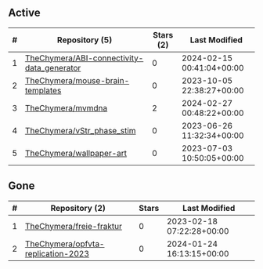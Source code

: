 ## Active
| # | Repository (5) | Stars (2) | Last Modified |
| --- | --- | --- | --- |
| 1 | [TheChymera/ABI-connectivity-data_generator](https://gin.g-node.org/TheChymera/ABI-connectivity-data_generator) | 0 | 2024-02-15 00:41:04+00:00 |
| 2 | [TheChymera/mouse-brain-templates](https://gin.g-node.org/TheChymera/mouse-brain-templates) | 0 | 2023-10-05 22:38:27+00:00 |
| 3 | [TheChymera/mvmdna](https://gin.g-node.org/TheChymera/mvmdna) | 2 | 2024-02-27 00:48:22+00:00 |
| 4 | [TheChymera/vStr_phase_stim](https://gin.g-node.org/TheChymera/vStr_phase_stim) | 0 | 2023-06-26 11:32:34+00:00 |
| 5 | [TheChymera/wallpaper-art](https://gin.g-node.org/TheChymera/wallpaper-art) | 0 | 2023-07-03 10:50:05+00:00 |

## Gone
| # | Repository (2) | Stars | Last Modified |
| --- | --- | --- | --- |
| 1 | [TheChymera/freie-fraktur](https://gin.g-node.org/TheChymera/freie-fraktur) | 0 | 2023-02-18 07:22:28+00:00 |
| 2 | [TheChymera/opfvta-replication-2023](https://gin.g-node.org/TheChymera/opfvta-replication-2023) | 0 | 2024-01-24 16:13:15+00:00 |
